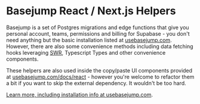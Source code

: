 # Basejump React / Next.js Helpers

Basejump is a set of Postgres migrations and edge functions that give you personal account, teams, permissions and billing for Supabase - you don't need anything but the basic installation listed at [usebasejump.com](https://usebasejump.com). However, there are also some convenience methods including data fetching hooks leveraging [SWR](https://swr.vercel.app), Typescript Types and other convenience components.

These helpers are also used inside the copy/paste UI components provided at [usebasejump.com/docs/react](https://usebasejump.com/docs/react) - however you're welcome to refactor them a bit if you want to skip the external dependency.  It wouldn't be too hard.

[Learn more, including installation info at usebasejump.com](https://usebasejump.com/docs/react).

